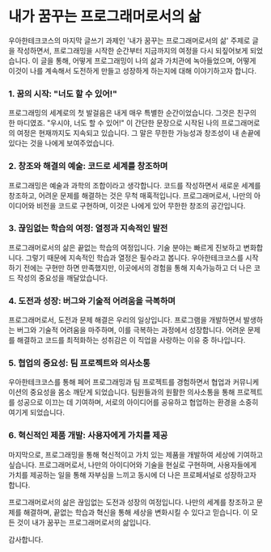 # 내가 꿈꾸는 프로그래머로서의 삶

우아한테크코스의 마지막 글쓰기 과제인 '내가 꿈꾸는 프로그래머로서의 삶' 주제로 글을 작성하면서, 프로그래밍을 시작한 순간부터 지금까지의 여정을 다시 되짚어보게 되었습니다. 이 글을 통해, 어떻게 프로그래밍이 나의 삶과 가치관에 녹아들었으며, 어떻게 이것이 나를 계속해서 도전하게 만들고 성장하게 하는지에 대해 이야기하고자 합니다.

### 1. 꿈의 시작: "너도 할 수 있어!"

프로그래밍의 세계로의 첫 발걸음은 내게 매우 특별한 순간이었습니다. 그것은 친구의 한 마디였죠. "우시야, 너도 할 수 있어!" 이 간단한 문장으로 시작된 나의 프로그래머로의 여정은 현재까지도 지속되고 있습니다. 그 말은 무한한 가능성과 창조성이 내 손끝에 있다는 것을 나에게 보여주었습니다.

### 2. 창조와 해결의 예술: 코드로 세계를 창조하며

프로그래밍은 예술과 과학의 조합이라고 생각합니다. 코드를 작성하면서 새로운 세계를 창조하고, 어려운 문제를 해결하는 것은 무척 매혹적입니다. 프로그래머로서, 나만의 아이디어와 비전을 코드로 구현하며, 이것은 나에게 있어 무한한 창조의 공간입니다.

### 3. 끊임없는 학습의 여정: 열정과 지속적인 발전

프로그래머로서의 삶은 끝없는 학습의 여정입니다. 기술 분야는 빠르게 진보하고 변화합니다. 그렇기 때문에 지속적인 학습과 열정은 필수라고 봅니다. 우아한테크코스를 시작하기 전에는 구현만 하면 만족했지만, 이곳에서의 경험을 통해 지속가능하고 더 나은 코드 작성의 중요성을 깨달았습니다.

### 4. 도전과 성장: 버그와 기술적 어려움을 극복하며

프로그래머로서, 도전과 문제 해결은 우리의 일상입니다. 프로그램을 개발하면서 발생하는 버그와 기술적 어려움을 마주하며, 이를 극복하는 과정에서 성장합니다. 어려운 문제를 해결하고 코드를 최적화하는 성취감은 이 직업을 사랑하는 이유 중 하나입니다.

### 5. 협업의 중요성: 팀 프로젝트와 의사소통

우아한테크코스를 통해 페어 프로그래밍과 팀 프로젝트를 경험하면서 협업과 커뮤니케이션의 중요성을 몸소 깨닫게 되었습니다. 팀원들과의 원활한 의사소통을 통해 프로젝트를 성공으로 이끄는 데 기여하며, 서로의 아이디어를 공유하고 협업하는 환경을 소중히 여기게 되었습니다.

### 6. 혁신적인 제품 개발: 사용자에게 가치를 제공

마지막으로, 프로그래밍을 통해 혁신적이고 가치 있는 제품을 개발하여 세상에 기여하고 싶습니다. 프로그래머로서, 나만의 아이디어와 기술을 현실로 구현하며, 사용자들에게 가치를 제공하는 일을 통해 자부심을 느끼고 동시에 더 나은 프로페셔널로 성장하고자 합니다.

프로그래머로서의 삶은 끊임없는 도전과 성장의 여정입니다. 나만의 세계를 창조하고 문제를 해결하며, 끝없는 학습과 혁신을 통해 세상을 변화시킬 수 있다고 믿습니다. 이 모든 것이 내가 꿈꾸는 프로그래머로서의 삶입니다.

감사합니다.
